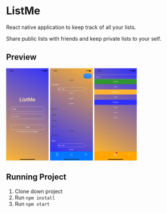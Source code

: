 # ListMe
React native application to keep track of all your lists.

Share public lists with friends and keep private lists to your self.

## Preview

<img src="./assets/Home.png" height="250">
<img src="./assets/Lists.png" height="250">
<img src="./assets/Friends.png" height="250">

## Running Project

1. Clone down project
1. Run ```npm install```
1. Run ```npm start```